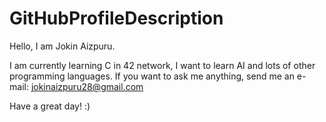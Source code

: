 # GitHubProfileDescription

Hello, I am Jokin Aizpuru.

I am currently learning C in 42 network, I want to learn AI and lots of other programming languages.
If you want to ask me anything, send me an e-mail: jokinaizpuru28@gmail.com

Have a great day! :)
